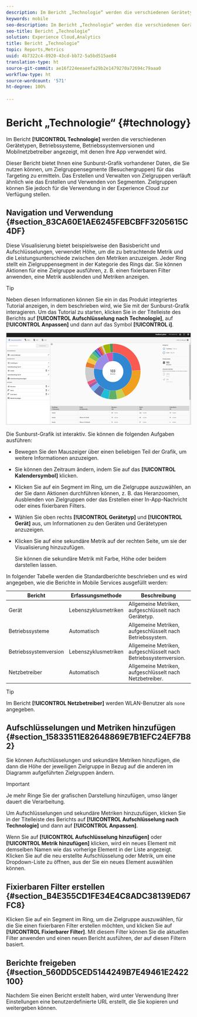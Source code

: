 ```yaml
---
description: Im Bericht „Technologie“ werden die verschiedenen Gerätetypen, Betriebssysteme, Betriebssystemversionen und Mobilnetzbetreiber angezeigt, mit denen Ihre App verwendet wird.
keywords: mobile
seo-description: Im Bericht „Technologie“ werden die verschiedenen Gerätetypen, Betriebssysteme, Betriebssystemversionen und Mobilnetzbetreiber angezeigt, mit denen Ihre App verwendet wird.
seo-title: Bericht „Technologie“
solution: Experience Cloud,Analytics
title: Bericht „Technologie“
topic: Reports,Metrics
uuid: 4b7322c4-8920-43cd-bb72-5a5bd515ae84
translation-type: ht
source-git-commit: ae16f224eeaeefa29b2e1479270a72694c79aaa0
workflow-type: ht
source-wordcount: '571'
ht-degree: 100%

---
```



# Bericht „Technologie“ {#technology}

Im Bericht **[!UICONTROL Technologie]** werden die verschiedenen Gerätetypen, Betriebssysteme, Betriebssystemversionen und Mobilnetzbetreiber angezeigt, mit denen Ihre App verwendet wird.

Dieser Bericht bietet Ihnen eine Sunburst-Grafik vorhandener Daten, die Sie nutzen können, um Zielgruppensegmente (Besuchergruppen) für das Targeting zu ermitteln. Das Erstellen und Verwalten von Zielgruppen verläuft ähnlich wie das Erstellen und Verwenden von Segmenten. Zielgruppen können Sie jedoch für die Verwendung in der Experience Cloud zur Verfügung stellen.

## Navigation und Verwendung {#section_83CA60E1AE6245FEBCBFF3205615C4DF}

Diese Visualisierung bietet beispielsweise den Basisbericht und Aufschlüsselungen, verwendet Höhe, um die zu betrachtende Metrik und die Leistungsunterschiede zwischen den Metriken anzuzeigen. Jeder Ring stellt ein Zielgruppensegment in der Kategorie des Rings dar. Sie können Aktionen für eine Zielgruppe ausführen, z. B. einen fixierbaren Filter anwenden, eine Metrik ausblenden und Metriken anzeigen.

>[!TIP]
>
>Neben diesen Informationen können Sie ein in das Produkt integriertes Tutorial anzeigen, in dem beschrieben wird, wie Sie mit der Sunburst-Grafik interagieren. Um das Tutorial zu starten, klicken Sie in der Titelleiste des Berichts auf **[!UICONTROL Aufschlüsselung nach Technologie]**, auf **[!UICONTROL Anpassen]** und dann auf das Symbol **[!UICONTROL i]**.

![](assets/report_technology.png)

Die Sunburst-Grafik ist interaktiv. Sie können die folgenden Aufgaben ausführen:

* Bewegen Sie den Mauszeiger über einen beliebigen Teil der Grafik, um weitere Informationen anzuzeigen.
* Sie können den Zeitraum ändern, indem Sie auf das **[!UICONTROL Kalendersymbol]** klicken.
* Klicken Sie auf ein Segment im Ring, um die Zielgruppe auszuwählen, an der Sie dann Aktionen durchführen können, z. B. das Heranzoomen, Ausblenden von Zielgruppen oder das Erstellen einer In-App-Nachricht oder eines fixierbaren Filters.
* Wählen Sie oben rechts **[!UICONTROL Gerätetyp]** und **[!UICONTROL Gerät]** aus, um Informationen zu den Geräten und Gerätetypen anzuzeigen.

* Klicken Sie auf eine sekundäre Metrik auf der rechten Seite, um sie der Visualisierung hinzuzufügen.

   Sie können die sekundäre Metrik mit Farbe, Höhe oder beidem darstellen lassen.

In folgender Tabelle werden die Standardberichte beschrieben und es wird angegeben, wie die Berichte in Mobile Services ausgefüllt werden:

| Bericht | Erfassungsmethode | Beschreibung |
|--- |--- |--- |
| Gerät | Lebenszyklusmetriken | Allgemeine Metriken, aufgeschlüsselt nach Gerätetyp. |
| Betriebssysteme | Automatisch | Allgemeine Metriken, aufgeschlüsselt nach Betriebssystem. |
| Betriebssystemversion | Lebenszyklusmetriken | Allgemeine Metriken, aufgeschlüsselt nach Betriebssystemversion. |
| Netzbetreiber | Automatisch | Allgemeine Metriken, aufgeschlüsselt nach Netzbetreiber. |

>[!TIP]
>
>Im Bericht **[!UICONTROL Netzbetreiber]** werden WLAN-Benutzer als `none` angegeben.


## Aufschlüsselungen und Metriken hinzufügen {#section_15833511E82648869E7B1EFC24EF7B82}

Sie können Aufschlüsselungen und sekundäre Metriken hinzufügen, die dann die Höhe der jeweiligen Zielgruppe in Bezug auf die anderen im Diagramm aufgeführten Zielgruppen ändern.

>[!IMPORTANT]
>
>Je mehr Ringe Sie der grafischen Darstellung hinzufügen, umso länger dauert die Verarbeitung.

Um Aufschlüsselungen und sekundäre Metriken hinzuzufügen, klicken Sie in der Titelleiste des Berichts auf **[!UICONTROL Aufschlüsselung nach Technologie]** und dann auf **[!UICONTROL Anpassen]**.

Wenn Sie auf **[!UICONTROL Aufschlüsselung hinzufügen]** oder **[!UICONTROL Metrik hinzufügen]** klicken, wird ein neues Element mit demselben Namen wie das vorherige Element in der Liste angezeigt. Klicken Sie auf die neu erstellte Aufschlüsselung oder Metrik, um eine Dropdown-Liste zu öffnen, aus der Sie ein neues Element auswählen können.

## Fixierbaren Filter erstellen {#section_B4E355CD1FE34E4C8ADC38139ED67FC8}

Klicken Sie auf ein Segment im Ring, um die Zielgruppe auszuwählen, für die Sie einen fixierbaren Filter erstellen möchten, und klicken Sie auf **[!UICONTROL Fixierbarer Filter]**. Mit diesem Filter können Sie die aktuellen Filter anwenden und einen neuen Bericht ausführen, der auf diesen Filtern basiert.

## Berichte freigeben  {#section_560DD5CED5144249B7E49461E2422100}

Nachdem Sie einen Bericht erstellt haben, wird unter Verwendung Ihrer Einstellungen eine benutzerdefinierte URL erstellt, die Sie kopieren und weitergeben können.
